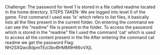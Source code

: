 Challenge: The password for level 1 is stored in a file called readme located in the home directory.
STEPS TAKEN: We are logged into level 0 of the game.
First command I used was 'ls' which refers to list files, it basically lists all the files present in the current folder.
On entering the command we can see the "readme" file is present in the folder.
To access the password which is stored in the "readme" file I used the command 'cat' which is used to access all the content present in the file
After entering the command 
cat readme
we get the password
Flag: NH2SXQwcBdpmTEzi3bvBHMM9H66vVXjL
